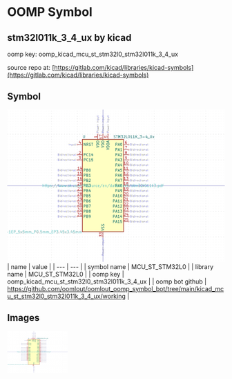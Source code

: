 # OOMP Symbol  
## stm32l011k_3_4_ux  by kicad  
  
oomp key: oomp_kicad_mcu_st_stm32l0_stm32l011k_3_4_ux  
  
source repo at: [https://gitlab.com/kicad/libraries/kicad-symbols](https://gitlab.com/kicad/libraries/kicad-symbols)  
## Symbol  
  
[![working.png](working_600.png)](working.png)  
| name | value | 
| --- | --- | 
| symbol name | MCU_ST_STM32L0 | 
| library name | MCU_ST_STM32L0 | 
| oomp key | oomp_kicad_mcu_st_stm32l0_stm32l011k_3_4_ux | 
| oomp bot github | https://github.com/oomlout/oomlout_oomp_symbol_bot/tree/main/kicad_mcu_st_stm32l0_stm32l011k_3_4_ux/working | 
## Images  
  
[![working.png](working_140.png)](working.png)  
